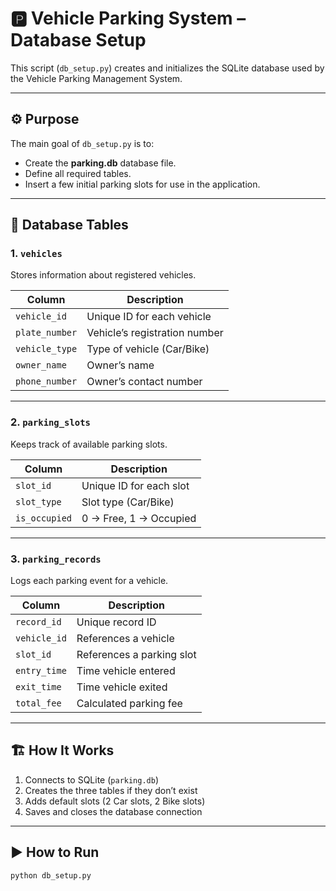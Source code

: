 # 🅿️ Vehicle Parking System – Database Setup

This script (`db_setup.py`) creates and initializes the SQLite database used by the Vehicle Parking Management System.

---

## ⚙️ Purpose

The main goal of `db_setup.py` is to:
- Create the **parking.db** database file.
- Define all required tables.
- Insert a few initial parking slots for use in the application.

---

## 🧱 Database Tables

### 1. `vehicles`
Stores information about registered vehicles.

| Column | Description |
|---------|-------------|
| `vehicle_id` | Unique ID for each vehicle |
| `plate_number` | Vehicle’s registration number |
| `vehicle_type` | Type of vehicle (Car/Bike) |
| `owner_name` | Owner’s name |
| `phone_number` | Owner’s contact number |

---

### 2. `parking_slots`
Keeps track of available parking slots.

| Column | Description |
|---------|-------------|
| `slot_id` | Unique ID for each slot |
| `slot_type` | Slot type (Car/Bike) |
| `is_occupied` | 0 → Free, 1 → Occupied |

---

### 3. `parking_records`
Logs each parking event for a vehicle.

| Column | Description |
|---------|-------------|
| `record_id` | Unique record ID |
| `vehicle_id` | References a vehicle |
| `slot_id` | References a parking slot |
| `entry_time` | Time vehicle entered |
| `exit_time` | Time vehicle exited |
| `total_fee` | Calculated parking fee |

---

## 🏗️ How It Works

1. Connects to SQLite (`parking.db`)
2. Creates the three tables if they don’t exist
3. Adds default slots (2 Car slots, 2 Bike slots)
4. Saves and closes the database connection

---

## ▶️ How to Run

```bash
python db_setup.py
